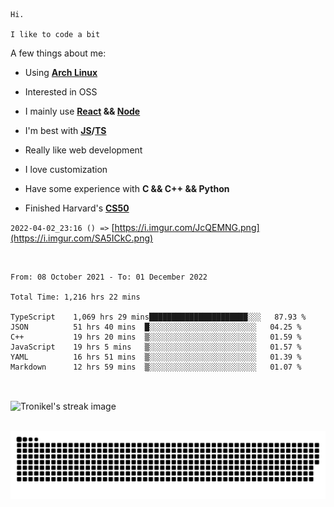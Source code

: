 ```
Hi.

I like to code a bit
```

A few things about me:

-   Using **[Arch Linux](https://archlinux.org/)**

-   Interested in OSS

-   I mainly use **[React](https://reactjs.org/) && [Node](https://nodejs.org/en/)**

-   I'm best with **[JS](https://www.javascript.com/)/[TS](https://www.typescriptlang.org/)**

-   Really like web development

-   I love customization

-   Have some experience with **C && C++ && Python**

-   Finished Harvard's **[CS50](https://cs50.harvard.edu)**

`2022-04-02_23:16 () =>` [https://i.imgur.com/JcQEMNG.png](https://i.imgur.com/SA5ICkC.png)

<br>

<!--START_SECTION:waka-->

```text
From: 08 October 2021 - To: 01 December 2022

Total Time: 1,216 hrs 22 mins

TypeScript    1,069 hrs 29 mins██████████████████████░░░   87.93 %
JSON          51 hrs 40 mins  █░░░░░░░░░░░░░░░░░░░░░░░░   04.25 %
C++           19 hrs 20 mins  ▒░░░░░░░░░░░░░░░░░░░░░░░░   01.59 %
JavaScript    19 hrs 5 mins   ▒░░░░░░░░░░░░░░░░░░░░░░░░   01.57 %
YAML          16 hrs 51 mins  ▒░░░░░░░░░░░░░░░░░░░░░░░░   01.39 %
Markdown      12 hrs 59 mins  ▒░░░░░░░░░░░░░░░░░░░░░░░░   01.07 %
```

<!--END_SECTION:waka-->

<br>

<p><img align="center" src="https://github-readme-streak-stats.herokuapp.com/?user=Tronikelis&theme=dark" alt="Tronikel's streak image" /></p>

<br>

<img title="" src="https://raw.githubusercontent.com/Tronikelis/Tronikelis/output/github-contribution-grid-snake.svg" alt="very cool snake thingey" data-align="left">

